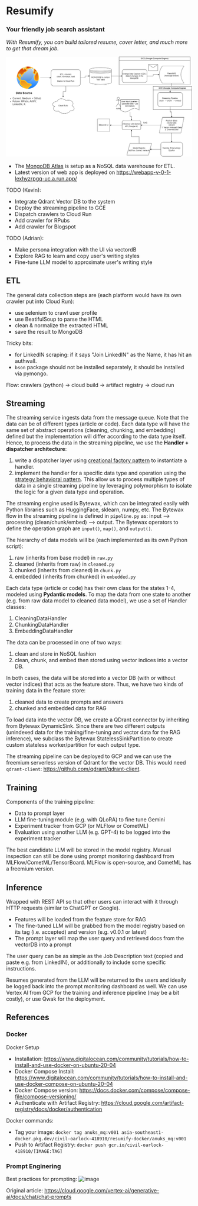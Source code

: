 # Resumify

### Your friendly job search assistant

*With Resumify, you can build tailored resume, cover letter, and much more to get that dream job.*

![](architecture-resumify.png)

- The [MongoDB Atlas](https://cloud.mongodb.com/v2/660abf1ce806e029b03e3496#/overview) is setup as a NoSQL data warehouse for ETL.
- Latest version of web app is deployed on https://webapp-v-0-1-lexhyzrpgq-uc.a.run.app/

TODO (Kevin):

- Integrate Qdrant Vector DB to the system
- Deploy the streaming pipeline to GCE
- Dispatch crawlers to Cloud Run
- Add crawler for RPubs
- Add crawler for Blogspot

TODO (Adrian):

- Make persona integration with the UI via vectordB
- Explore RAG to learn and copy user's writing styles
- Fine-tune LLM model to approximate user's writing style

## ETL

The general data collection steps are (each platform would have its own crawler put into Cloud Run):

- use selenium to crawl user profile
- use BeatifulSoup to parse the HTML
- clean & normalize the extracted HTML
- save the result to MongoDB

Tricky bits:
- for LinkedIN scraping: if it says "Join LinkedIN" as the Name, it has hit an authwall.
- `bson` package should not be installed separately, it should be installed via pymongo.

Flow: crawlers (python) -> cloud build -> artifact registry -> cloud run

## Streaming

The streaming service ingests data from the message queue. Note that the data can be of different types (article or code). Each data type will have the same set of abstract operations (cleaning, chunking, and embedding) defined but the implementation will differ according to the data type itself. Hence, to process the data in the streaming pipeline, we use the **Handler + dispatcher architecture**:
1. write a dispatcher layer using [creational factory pattern](https://refactoring.guru/design-patterns/abstract-factory) to instantiate a handler.
2. implement the handler for a specific data type and operation using the [strategy behavioral pattern](https://refactoring.guru/design-patterns/strategy). This allow us to process multiple types of data in a single streaming pipeline by leveraging polymorphism to isolate the logic for a given data type and operation.

The streaming engine used is Bytewax, which can be integrated easily with Python libraries such as HuggingFace, sklearn, numpy, etc. The Bytewax flow in the streaming pipeline is defined in `pipeline.py` as: input --> processing (clean/chunk/embed) --> output. The Bytewax operators to define the operation graph are `input()`, `map()`, and `output()`.

The hierarchy of data models will be (each implemented as its own Python script):

1. raw (inherits from base model) in `raw.py`
2. cleaned (inherits from raw) in `cleaned.py`
3. chunked (inherits from cleaned) in `chunk.py`
4. embedded (inherits from chunked) in `embedded.py`

Each data type (article or code) has their own class for the states 1-4, modeled using **Pydantic models**. To map the data from one state to another (e.g. from raw data model to cleaned data model), we use a set of Handler classes:

1. CleaningDataHandler
2. ChunkingDataHandler
3. EmbeddingDataHandler 

The data can be processed in one of two ways:

1. clean and store in NoSQL fashion
2. clean, chunk, and embed then stored using vector indices into a vector DB.

In both cases, the data will be stored into a vector DB (with or without vector indices) that acts as the feature store. Thus, we have two kinds of training data in the feature store:

1. cleaned data to create prompts and answers
2. chunked and embedded data for RAG

To load data into the vector DB, we create a QDrant connector by inheriting from Bytewax DynamicSink. Since there are two different outputs (unindexed data for the training/fine-tuning and vector data for the RAG inference), we subclass the Bytewax StatelessSinkPartition to create custom stateless worker/partition for each output type.

The streaming pipeline can be deployed to GCP and we can use the freemium serverless version of Qdrant for the vector DB. This would need `qdrant-client`: https://github.com/qdrant/qdrant-client.

## Training

Components of the training pipeline:

- Data to prompt layer
- LLM fine-tuning module (e.g. with QLoRA) to fine tune Gemini
- Experiment tracker from GCP (or MLFlow or CometML)
- Evaluation using another LLM (e.g. GPT-4) to be logged into the experiment tracker

The best candidate LLM will be stored in the model registry. Manual inspection can still be done using prompt monitoring dashboard from MLFlow/CometML/TensorBoard. MLFlow is open-source, and CometML has a freemium version.

## Inference

Wrapped with REST API so that other users can interact with it through HTTP requests (similar to ChatGPT or Google).

- Features will be loaded from the feature store for RAG
- The fine-tuned LLM will be grabbed from the model registry based on its tag (i.e. accepted) and version (e.g. v0.0.1 or latest)
- The prompt layer will map the user query and retrieved docs from the vectorDB into a prompt

The user query can be as simple as the Job Description text (copied and paste e.g. from LinkedIN), or additionally to include some specific instructions.

Resumes generated from the LLM will be returned to the users and ideally be logged back into the prompt monitoring dashboard as well. We can use Vertex AI from GCP for the training and inference pipeline (may be a bit costly), or use Qwak for the deployment.

## References

### Docker

Docker Setup

- Installation: https://www.digitalocean.com/community/tutorials/how-to-install-and-use-docker-on-ubuntu-20-04
- Docker Compose Install: https://www.digitalocean.com/community/tutorials/how-to-install-and-use-docker-compose-on-ubuntu-20-04
- Docker Compose version: https://docs.docker.com/compose/compose-file/compose-versioning/
- Authenticate with Artifact Registry: https://cloud.google.com/artifact-registry/docs/docker/authentication

Docker commands:

- Tag your image: `docker tag anuks_mq:v001 asia-southeast1-docker.pkg.dev/civil-oarlock-418910/resumify-docker/anuks_mq:v001`
- Push to Artifact Registry: `docker push gcr.io/civil-oarlock-418910/[IMAGE:TAG]`

### Prompt Enginering

Best practices for prompting:
![image](https://github.com/Physicist91/resume/assets/4892798/4df43460-d9cd-41df-8f59-0dfdcf2f9af4)

Original article: https://cloud.google.com/vertex-ai/generative-ai/docs/chat/chat-prompts
